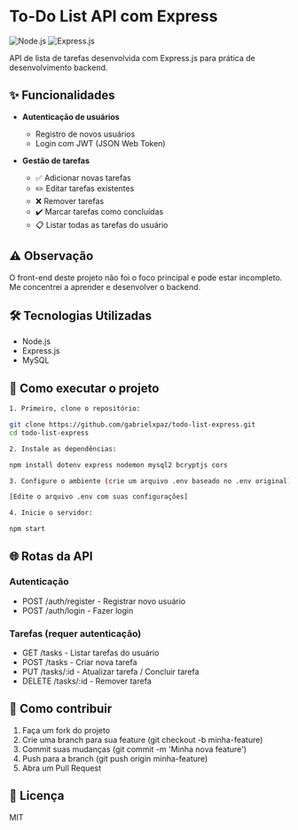 # To-Do List API com Express

![Node.js](https://img.shields.io/badge/Node.js-43853D?style=for-the-badge&logo=node.js&logoColor=white)
![Express.js](https://img.shields.io/badge/Express.js-404D59?style=for-the-badge)

API de lista de tarefas desenvolvida com Express.js para prática de desenvolvimento backend.

## ✨ Funcionalidades

- **Autenticação de usuários**
  - Registro de novos usuários
  - Login com JWT (JSON Web Token)
  
- **Gestão de tarefas**
  - ✅ Adicionar novas tarefas
  - ✏️ Editar tarefas existentes
  - ❌ Remover tarefas
  - ✔️ Marcar tarefas como concluídas
  - 📋 Listar todas as tarefas do usuário

## ⚠️ Observação

O front-end deste projeto não foi o foco principal e pode estar incompleto. Me concentrei a aprender e desenvolver o backend.

## 🛠 Tecnologias Utilizadas

- Node.js
- Express.js
- MySQL

## 🚀 Como executar o projeto

```bash
1. Primeiro, clone o repositório:

git clone https://github.com/gabrielxpaz/todo-list-express.git
cd todo-list-express

2. Instale as dependências:

npm install dotenv express nodemon mysql2 bcryptjs cors

3. Configure o ambiente (crie um arquivo .env baseado no .env original):

[Edite o arquivo .env com suas configurações]

4. Inicie o servidor:

npm start

```
## 🌐 Rotas da API

### Autenticação
- POST /auth/register - Registrar novo usuário
- POST /auth/login - Fazer login

### Tarefas (requer autenticação)
- GET /tasks - Listar tarefas do usuário
- POST /tasks - Criar nova tarefa
- PUT /tasks/:id - Atualizar tarefa / Concluir tarefa
- DELETE /tasks/:id - Remover tarefa

## 🤝 Como contribuir

1. Faça um fork do projeto
2. Crie uma branch para sua feature (git checkout -b minha-feature)
3. Commit suas mudanças (git commit -m 'Minha nova feature')
4. Push para a branch (git push origin minha-feature)
5. Abra um Pull Request

## 📄 Licença
MIT